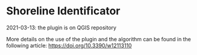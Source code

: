 # Shoreline Identificator

2021-03-13: the plugin is on QGIS repository

More details on the use of the plugin and the algorithm can be found in the following article:
 https://doi.org/10.3390/w12113110

